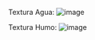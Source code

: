 Textura Agua:
![image](https://github.com/mgarcial/Chococonos/assets/123556347/e3b65814-eec1-4a9a-9213-4f15759ea5b4)

Textura Humo:
![image](https://github.com/mgarcial/Chococonos/assets/123556347/deab07d4-c2e2-4675-b87e-b5c2cc95293a)

